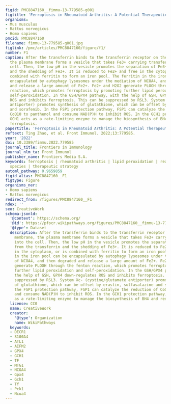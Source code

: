 ```yaml
---
figid: PMC8847160__fimmu-13-779585-g001
figtitle: 'Ferroptosis in Rheumatoid Arthritis: A Potential Therapeutic Strategy'
organisms:
- Mus musculus
- Rattus norvegicus
- Homo sapiens
pmcid: PMC8847160
filename: fimmu-13-779585-g001.jpg
figlink: /pmc/articles/PMC8847160/figure/f1/
number: F1
caption: After the transferrin binds to the transferrin receptor on the plasma membrane,
  the plasma membrane forms a vesicle that takes Fe3+ carrying transferrin into the
  cell. Then, the low pH in the vesicle promotes the separation of Fe3+ from the transferrin
  and the shedding of Fe3+. It is reduced to Fe2+ and free in the cytoplasm, or is
  combined with ferritin to form an iron pool. The ferritin in the iron pool can be
  encapsulated by autophagy lysosomes under the mediation of NCOA4, and then degraded
  and release a large amount of Fe2+. Fe2+ and H2O2 generate PLOOH through the fenton
  reaction, which promotes ferroptosis by promoting further lipid peroxidation and
  self-peroxidation. In the GSH/GPX4 pathway, with the help of GSH, GPX4 down-regulates
  ROS and inhibits ferroptosis. This can be suppressed by RSL3. System Xc- (cystine/glutamate
  antiporter) promotes synthesis of glutathione, which can be offset by erastin, sulfasalazine
  and sorafenib. In the FSP1 protection pathway, FSP1 can catalyze the reduction of
  CoQ10 to panthenol and consume NAD(P)H to inhibit ROS. In the GCH1 protection pathway,
  GCH1 acts as a rate-limiting enzyme to manage the biosynthesis of BH4 and reduce
  ferroptosis.
papertitle: 'Ferroptosis in Rheumatoid Arthritis: A Potential Therapeutic Strategy.'
reftext: Ting Zhao, et al. Front Immunol. 2022;13:779585.
year: '2022'
doi: 10.3389/fimmu.2022.779585
journal_title: Frontiers in Immunology
journal_nlm_ta: Front Immunol
publisher_name: Frontiers Media S.A.
keywords: ferroptosis | rheumatoid arthritis | lipid peroxidation | reactive oxygen
  species | therapeutic strategy
automl_pathway: 0.9659859
figid_alias: PMC8847160__F1
figtype: Figure
organisms_ner:
- Homo sapiens
- Rattus norvegicus
redirect_from: /figures/PMC8847160__F1
ndex: ''
seo: CreativeWork
schema-jsonld:
  '@context': https://schema.org/
  '@id': https://pfocr.wikipathways.org/figures/PMC8847160__fimmu-13-779585-g001.html
  '@type': Dataset
  description: After the transferrin binds to the transferrin receptor on the plasma
    membrane, the plasma membrane forms a vesicle that takes Fe3+ carrying transferrin
    into the cell. Then, the low pH in the vesicle promotes the separation of Fe3+
    from the transferrin and the shedding of Fe3+. It is reduced to Fe2+ and free
    in the cytoplasm, or is combined with ferritin to form an iron pool. The ferritin
    in the iron pool can be encapsulated by autophagy lysosomes under the mediation
    of NCOA4, and then degraded and release a large amount of Fe2+. Fe2+ and H2O2
    generate PLOOH through the fenton reaction, which promotes ferroptosis by promoting
    further lipid peroxidation and self-peroxidation. In the GSH/GPX4 pathway, with
    the help of GSH, GPX4 down-regulates ROS and inhibits ferroptosis. This can be
    suppressed by RSL3. System Xc- (cystine/glutamate antiporter) promotes synthesis
    of glutathione, which can be offset by erastin, sulfasalazine and sorafenib. In
    the FSP1 protection pathway, FSP1 can catalyze the reduction of CoQ10 to panthenol
    and consume NAD(P)H to inhibit ROS. In the GCH1 protection pathway, GCH1 acts
    as a rate-limiting enzyme to manage the biosynthesis of BH4 and reduce ferroptosis.
  license: CC0
  name: CreativeWork
  creator:
    '@type': Organization
    name: WikiPathways
  keywords:
  - DECR1
  - S100A4
  - ATL1
  - AIFM2
  - GPX4
  - GCH1
  - TF
  - MTG1
  - NCOA4
  - Gpx4
  - Gch1
  - Tf
  - Pck1
  - Ncoa4
---
```

